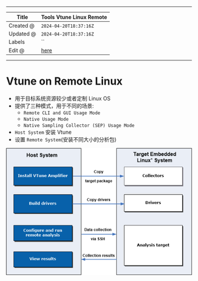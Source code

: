 -----

| Title     | Tools Vtune Linux Remote                          |
| --------- | ------------------------------------------------- |
| Created @ | `2024-04-20T18:37:16Z`                            |
| Updated @ | `2024-04-20T18:37:16Z`                            |
| Labels    | \`\`                                              |
| Edit @    | [here](https://github.com/junxnone/opt/issues/55) |

-----

# Vtune on Remote Linux

  - 用于目标系统资源较少或者定制 Linux OS
  - 提供了三种模式，用于不同的场景:
      - `Remote CLI and GUI Usage Mode`
      - `Native Usage Mode`
      - `Native Sampling Collector (SEP) Usage Mode`
  - `Host System` 安装 Vtune
  - 设置 `Remote System`(安装不同大小的分析包)

![image](media/e538fae6884fc59fa8ae753ee2a16f02d910c8b8.png)
